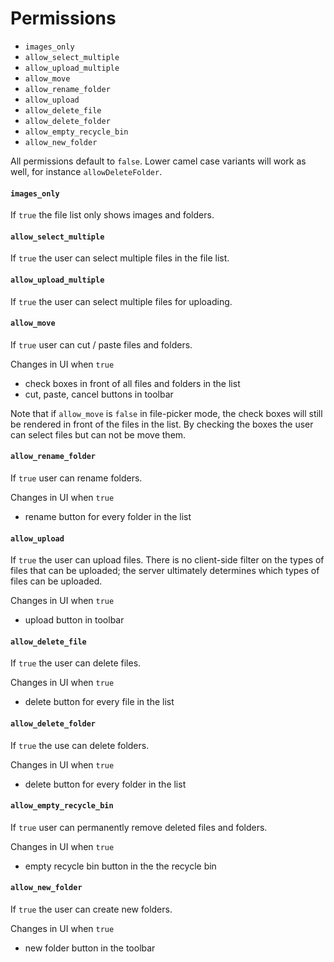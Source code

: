 # Permissions

* `images_only`
* `allow_select_multiple`
* `allow_upload_multiple`
* `allow_move`
* `allow_rename_folder`
* `allow_upload`
* `allow_delete_file`
* `allow_delete_folder`
* `allow_empty_recycle_bin`
* `allow_new_folder`

All permissions default to `false`. Lower camel case variants will work as well, for instance `allowDeleteFolder`.

#### `images_only`

If `true` the file list only shows images and folders.

#### `allow_select_multiple`

If `true` the user can select multiple files in the file list.

#### `allow_upload_multiple`

If `true` the user can select multiple files for uploading.

#### `allow_move`

If `true` user can cut / paste files and folders.

Changes in UI when `true`

* check boxes in front of all files and folders in the list
* cut, paste, cancel buttons in toolbar

Note that if `allow_move` is `false` in file-picker mode, the check boxes will still be rendered in front of the files in the list. By checking the boxes the user can select files but can not be move them.

#### `allow_rename_folder`

If `true` user can rename folders.

Changes in UI when `true`

* rename button for every folder in the list

#### `allow_upload`

If `true` the user can upload files. There is no client-side filter on the types of files that can be uploaded; the server ultimately determines which types of files can be uploaded.

Changes in UI when `true`
* upload button in toolbar

#### `allow_delete_file`

If `true` the user can delete files.

Changes in UI when `true`
* delete button for every file in the list

#### `allow_delete_folder`

If `true` the use can delete folders.

Changes in UI when `true`
* delete button for every folder in the list

#### `allow_empty_recycle_bin`

If `true` user can permanently remove deleted files and folders.

Changes in UI when `true`
* empty recycle bin button in the the recycle bin

#### `allow_new_folder`

If `true` the user can create new folders.

Changes in UI when `true`
* new folder button in the toolbar
